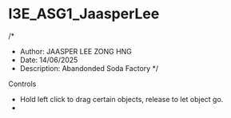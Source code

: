 # I3E_ASG1_JaasperLee

/*
* Author: JAASPER LEE ZONG HNG
* Date: 14/06/2025
* Description: Abandonded Soda Factory
*/

Controls 
- Hold left click to drag certain objects, release to let object go.
- 
